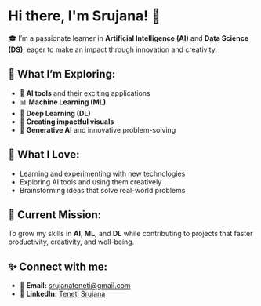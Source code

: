 # Hi there, I'm Srujana! 👋

🎓 I’m a passionate learner in **Artificial Intelligence (AI)** and **Data Science (DS)**, eager to make an impact through innovation and creativity.

## 🔭 What I’m Exploring:
- 🤖 **AI tools** and their exciting applications  
- 📊 **Machine Learning (ML)**  
- 🧠 **Deep Learning (DL)**  
- 🎨 **Creating impactful visuals**  
- 🌟 **Generative AI** and innovative problem-solving  

## 🌟 What I Love:
- Learning and experimenting with new technologies  
- Exploring AI tools and using them creatively  
- Brainstorming ideas that solve real-world problems  

## 🎯 Current Mission:
To grow my skills in **AI**, **ML**, and **DL** while contributing to projects that faster productivity, creativity, and well-being.

## ✨ Connect with me:
- 📧 **Email:** [srujanateneti@gmail.com](mailto:srujanateneti@gmail.com)  
- 🔗 **LinkedIn:** [Teneti Srujana](https://www.linkedin.com/in/Teneti-Srujana)
